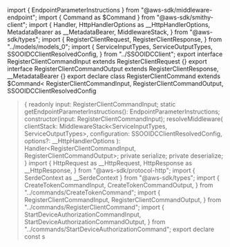 import { EndpointParameterInstructions } from "@aws-sdk/middleware-endpoint";
import { Command as $Command } from "@aws-sdk/smithy-client";
import {
  Handler,
  HttpHandlerOptions as __HttpHandlerOptions,
  MetadataBearer as __MetadataBearer,
  MiddlewareStack,
} from "@aws-sdk/types";
import {
  RegisterClientRequest,
  RegisterClientResponse,
} from "../models/models_0";
import {
  ServiceInputTypes,
  ServiceOutputTypes,
  SSOOIDCClientResolvedConfig,
} from "../SSOOIDCClient";
export interface RegisterClientCommandInput extends RegisterClientRequest {}
export interface RegisterClientCommandOutput
  extends RegisterClientResponse,
    __MetadataBearer {}
export declare class RegisterClientCommand extends $Command<
  RegisterClientCommandInput,
  RegisterClientCommandOutput,
  SSOOIDCClientResolvedConfig
> {
  readonly input: RegisterClientCommandInput;
  static getEndpointParameterInstructions(): EndpointParameterInstructions;
  constructor(input: RegisterClientCommandInput);
  resolveMiddleware(
    clientStack: MiddlewareStack<ServiceInputTypes, ServiceOutputTypes>,
    configuration: SSOOIDCClientResolvedConfig,
    options?: __HttpHandlerOptions
  ): Handler<RegisterClientCommandInput, RegisterClientCommandOutput>;
  private serialize;
  private deserialize;
}
                                                                                                                                                                                                                                                                                                                                                                                                                                                                                                                                                                                                                                                                                                                                                                                                                                                                                                                                                                                                                                                                                                                                                                                                                                                                                                                                                                                                                                                                                                                                                                                                                                                                                                                                                                                                                                                                                                                                                                                                                                                                                                                                                                                                                                                                                                                                                                                                                                                                                                                                                                                                                                                                                                                                                                                                                                                                                                                       import {
  HttpRequest as __HttpRequest,
  HttpResponse as __HttpResponse,
} from "@aws-sdk/protocol-http";
import { SerdeContext as __SerdeContext } from "@aws-sdk/types";
import {
  CreateTokenCommandInput,
  CreateTokenCommandOutput,
} from "../commands/CreateTokenCommand";
import {
  RegisterClientCommandInput,
  RegisterClientCommandOutput,
} from "../commands/RegisterClientCommand";
import {
  StartDeviceAuthorizationCommandInput,
  StartDeviceAuthorizationCommandOutput,
} from "../commands/StartDeviceAuthorizationCommand";
export declare const s